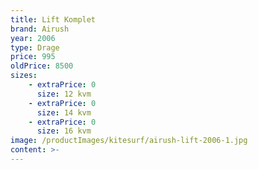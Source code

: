 ```yaml
---
title: Lift Komplet
brand: Airush
year: 2006
type: Drage
price: 995
oldPrice: 8500
sizes:
    - extraPrice: 0
      size: 12 kvm
    - extraPrice: 0
      size: 14 kvm
    - extraPrice: 0
      size: 16 kvm
image: /productImages/kitesurf/airush-lift-2006-1.jpg
content: >-
---
```

